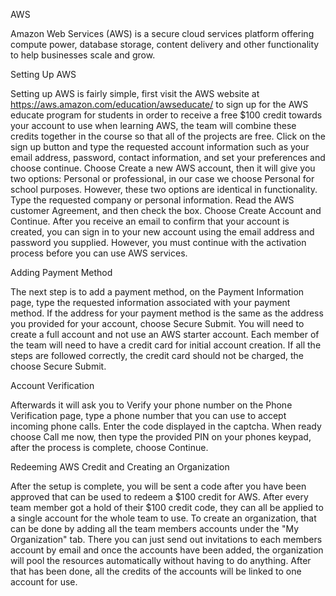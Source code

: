 AWS

Amazon Web Services (AWS) is a secure cloud services platform offering compute power, database storage, content delivery and other functionality to help businesses scale and grow. 

Setting Up AWS

Setting up AWS is fairly simple, first visit the AWS website at https://aws.amazon.com/education/awseducate/ to sign up for the AWS educate program for students in order to receive a free $100 credit towards your account to use when learning AWS, the team will combine these credits together in the course so that all of the projects are free. Click on the sign up button and type the requested account information such as your email address, password, contact information, and set your preferences and choose continue. Choose Create a new AWS account, then it will give you two options: Personal or professional, in our case we choose Personal for school purposes. However, these two options are identical in functionality. Type the requested company or personal information. Read the AWS customer Agreement, and then check the box. Choose Create Account and Continue. After you receive an email to confirm that your account is created, you can sign in to your new account using the email address and password you supplied. However, you must continue with the activation process before you can use AWS services. 

Adding Payment Method

The next step is to add a payment method, on the Payment Information page, type the requested information associated with your payment method. If the address for your payment method is the same as the address you provided for your account, choose Secure Submit. You will need to create a full account and not use an AWS starter account. Each member of the team will need to have a credit card for initial account creation. If all the steps are followed correctly, the credit card should not be charged, the choose Secure Submit. 

Account Verification

Afterwards it will ask you to Verify your phone number on the Phone Verification page, type a phone number that you can use to accept incoming phone calls. Enter the code displayed in the captcha. When ready choose Call me now, then type the provided PIN on your phones keypad, after the process is complete, choose Continue. 

Redeeming AWS Credit and Creating an Organization

After the setup is complete, you will be sent a code after you have been approved that can be used to redeem a $100 credit for AWS. After every team member got a hold of their $100 credit code, they can all be applied to a single account for the whole team to use. To create an organization, that can be done by adding all the team members accounts under the "My Organization" tab. There you can just send out invitations to each members account  by email and once the accounts have been added, the organization will pool the resources automatically without having to do anything. After that has been done, all the credits of the accounts will be linked to one account for use. 

